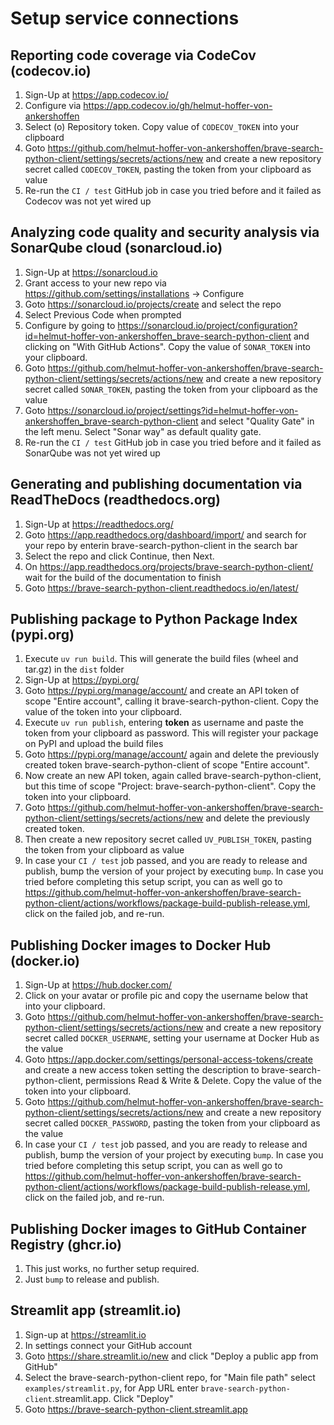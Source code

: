 # Setup service connections

## Reporting code coverage via CodeCov (codecov.io)

1. Sign-Up at https://app.codecov.io/
2. Configure via https://app.codecov.io/gh/helmut-hoffer-von-ankershoffen
3. Select (o) Repository token. Copy value of `CODECOV_TOKEN` into your clipboard
4. Goto https://github.com/helmut-hoffer-von-ankershoffen/brave-search-python-client/settings/secrets/actions/new and create a new repository secret called `CODECOV_TOKEN`, pasting the token from your clipboard as value
5. Re-run the `CI / test` GitHub job in case you tried before and it failed as Codecov was not yet wired up

## Analyzing code quality and security analysis via SonarQube cloud (sonarcloud.io)

1. Sign-Up at https://sonarcloud.io
2. Grant access to your new repo via https://github.com/settings/installations -> Configure
3. Goto https://sonarcloud.io/projects/create and select the repo
4. Select Previous Code when prompted
5. Configure by going to https://sonarcloud.io/project/configuration?id=helmut-hoffer-von-ankershoffen_brave-search-python-client and clicking on "With GitHub Actions". Copy the value of `SONAR_TOKEN` into your clipboard.
6. Goto https://github.com/helmut-hoffer-von-ankershoffen/brave-search-python-client/settings/secrets/actions/new and create a new repository secret called `SONAR_TOKEN`, pasting the token from your clipboard as the value
7. Goto https://sonarcloud.io/project/settings?id=helmut-hoffer-von-ankershoffen_brave-search-python-client and select "Quality Gate" in the left menu. Select "Sonar way" as default quality gate.
8. Re-run the `CI / test` GitHub job in case you tried before and it failed as SonarQube was not yet wired up

## Generating and publishing documentation via ReadTheDocs (readthedocs.org)

1. Sign-Up at https://readthedocs.org/
2. Goto https://app.readthedocs.org/dashboard/import/ and search for your repo by enterin brave-search-python-client in the search bar
3. Select the repo and click Continue, then Next.
4. On https://app.readthedocs.org/projects/brave-search-python-client/ wait for the build of the documentation to finish
5. Goto https://brave-search-python-client.readthedocs.io/en/latest/

## Publishing package to Python Package Index (pypi.org)

1. Execute `uv run build`. This will generate the build files (wheel and tar.gz) in the `dist` folder
2. Sign-Up at https://pypi.org/
3. Goto https://pypi.org/manage/account/ and create an API token of scope "Entire account", calling it brave-search-python-client. Copy the value of the token into your clipboard.
4. Execute `uv run publish`, entering __token__ as username and paste the token from your clipboard as password. This will register your package on PyPI and upload the build files
5. Goto https://pypi.org/manage/account/ again and delete the previously created token brave-search-python-client of scope "Entire account".
6. Now create an new API token, again called brave-search-python-client, but this time of scope "Project: brave-search-python-client". Copy the token into your clipboard.
7. Goto https://github.com/helmut-hoffer-von-ankershoffen/brave-search-python-client/settings/secrets/actions/new and delete the previously created token.
8. Then create a new repository secret called `UV_PUBLISH_TOKEN`, pasting the token from your clipboard as value
9. In case your `CI / test` job passed, and you are ready to release and publish, bump the version of your project by executing `bump`. In case you tried before completing this setup script, you can as well go to https://github.com/helmut-hoffer-von-ankershoffen/brave-search-python-client/actions/workflows/package-build-publish-release.yml, click on the failed job, and re-run.

## Publishing Docker images to Docker Hub (docker.io)

1. Sign-Up at https://hub.docker.com/
2. Click on your avatar or profile pic and copy the username below that into your clipboard.
3. Goto https://github.com/helmut-hoffer-von-ankershoffen/brave-search-python-client/settings/secrets/actions/new and create a new repository secret called `DOCKER_USERNAME`, setting your username at Docker Hub as the value
4. Goto https://app.docker.com/settings/personal-access-tokens/create and create a new access token setting the description to brave-search-python-client, permissions Read & Write & Delete. Copy the value of the token into your clipboard.
5. Goto https://github.com/helmut-hoffer-von-ankershoffen/brave-search-python-client/settings/secrets/actions/new and create a new repository secret called `DOCKER_PASSWORD`, pasting the token from your clipboard as the value
6. In case your `CI / test` job passed, and you are ready to release and publish, bump the version of your project by executing `bump`. In case you tried before completing this setup script, you can as well go to https://github.com/helmut-hoffer-von-ankershoffen/brave-search-python-client/actions/workflows/package-build-publish-release.yml, click on the failed job, and re-run.

## Publishing Docker images to GitHub Container Registry (ghcr.io)

1. This just works, no further setup required.
2. Just `bump` to release and publish.

## Streamlit app (streamlit.io)

1. Sign-up at https://streamlit.io
2. In settings connect your GitHub account
3. Goto https://share.streamlit.io/new and click "Deploy a public app from GitHub"
4. Select the brave-search-python-client repo, for "Main file path" select `examples/streamlit.py`, for App URL enter `brave-search-python-client`.streamlit.app. Click "Deploy"
5. Goto https://brave-search-python-client.streamlit.app
